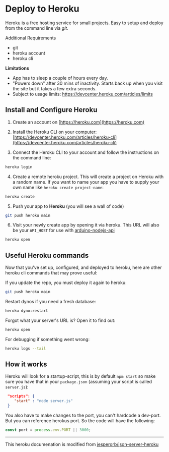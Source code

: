 # Deploy to Heroku

Heroku is a free hosting service for small projects. Easy to setup and deploy from the command line via _git_.

Additional Requirements

- git
- heroku account
- heroku cli

**Limitations**

- App has to sleep a couple of hours every day.
- "Powers down" after 30 mins of inactivity. Starts back up when you visit the site but it takes a few extra seconds.
- Subject to usage limits: https://devcenter.heroku.com/articles/limits

## Install and Configure Heroku

1. Create an account on [https://heroku.com](https://heroku.com)

2. Install the Heroku CLI on your computer: [https://devcenter.heroku.com/articles/heroku-cli](https://devcenter.heroku.com/articles/heroku-cli)

3. Connect the Heroku CLI to your account and follow the instructions on the command line:

```bash
heroku login
```

4. Create a remote heroku project. This will create a project on Heroku with a random name. If you want to name your app you have to supply your own name like `heroku create project-name`:

```bash
heroku create
```

5. Push your app to **Heroku** (you will see a wall of code)

```bash
git push heroku main
```

6. Visit your newly create app by opening it via heroku. This URL will also be your `API_HOST` for use with [arduino-nodejs-api](https://github.com/stephiescastle/arduino-nodejs-api)

```bash
heroku open
```

## Useful Heroku commands

Now that you've set up, configured, and deployed to heroku, here are other heroku cli commands that may prove useful:

If you update the repo, you must deploy it again to heroku:

```bash
git push heroku main
```

Restart dynos if you need a fresh database:

```bash
heroku dyno:restart
```

Forgot what your server's URL is? Open it to find out:

```bash
heroku open
```

For debugging if something went wrong:

```bash
heroku logs --tail
```

## How it works

Heroku will look for a startup-script, this is by default `npm start` so make sure you have that in your `package.json` (assuming your script is called `server.js`):

```json
 "scripts": {
    "start" : "node server.js"
 }
```

You also have to make changes to the port, you can't hardcode a dev-port. But you can reference herokus port. So the code will have the following:

```js
const port = process.env.PORT || 3000;
```

---

This heroku documenation is modified from [jesperorb/json-server-heroku](https://github.com/jesperorb/json-server-heroku)
